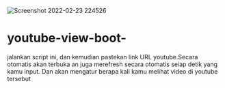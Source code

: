 ![Screenshot 2022-02-23 224526](https://user-images.githubusercontent.com/48172784/155354375-0569f206-859a-4bef-8f84-ed29b5b8abbb.png)

# youtube-view-boot-
jalankan script ini, dan kemudian pastekan link URL youtube.Secara otomatis akan terbuka an juga merefresh secara otomatis seiap detik yang kamu input. Dan akan mengatur berapa kali kamu melihat video di youtube tersebut

